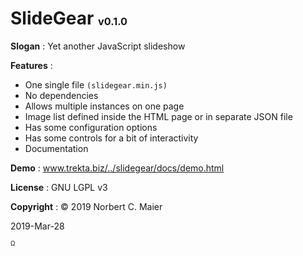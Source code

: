 ﻿# SlideGear <sup><sub><sub>v0.1.0</sub></sub></sup>

**Slogan** : Yet another JavaScript slideshow

**Features** :
- One single file `(slidegear.min.js)`
- No dependencies
- Allows multiple instances on one page
- Image list defined inside the HTML page or in separate JSON file
- Has some configuration options
- Has some controls for a bit of interactivity
- Documentation

**Demo** : <a href="http://www.trekta.biz/svn/slidegeardev/trunk/slidegear/docs/demo.html" target="_blank">www.trekta.biz/../slidegear/docs/demo.html</a>

**License** : GNU LGPL v3

**Copyright** : © 2019 Norbert C. Maier

2019-Mar-28

<sup><sub>Ω</sub></sup><!-- file 20190106°0132 -->
